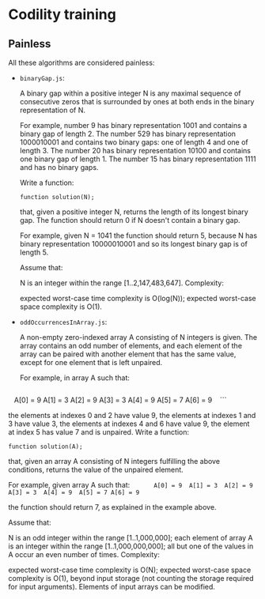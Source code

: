 # Codility training 

## Painless

All these algorithms are considered painless:

- `binaryGap.js`:

  A binary gap within a positive integer N is any maximal sequence of consecutive zeros that is surrounded by ones at both ends in the binary representation of N.

  For example, number 9 has binary representation 1001 and contains a binary gap of length 2. The number 529 has binary representation 1000010001 and contains two binary gaps: one of length 4 and one of length 3. The number 20 has binary representation 10100 and contains one binary gap of length 1. The number 15 has binary representation 1111 and has no binary gaps.

  Write a function:

  `function solution(N);`

  that, given a positive integer N, returns the length of its longest binary gap. The function should return 0 if N doesn't contain a binary gap.

  For example, given N = 1041 the function should return 5, because N has binary representation 10000010001 and so its longest binary gap is of length 5.

  Assume that:

  N is an integer within the range [1..2,147,483,647].
  Complexity:

  expected worst-case time complexity is O(log(N));
  expected worst-case space complexity is O(1).

- `oddOccurrencesInArray.js`:

  A non-empty zero-indexed array A consisting of N integers is given. The array contains an odd number of elements, and each element of the array can be paired with another element that has the same value, except for one element that is left unpaired.

  For example, in array A such that:

    ```
    A[0] = 9  A[1] = 3  A[2] = 9
    A[3] = 3  A[4] = 9  A[5] = 7
    A[6] = 9
    ```
    
  the elements at indexes 0 and 2 have value 9,
  the elements at indexes 1 and 3 have value 3,
  the elements at indexes 4 and 6 have value 9,
  the element at index 5 has value 7 and is unpaired.
  Write a function:

  `function solution(A);`

  that, given an array A consisting of N integers fulfilling the above conditions, returns the value of the unpaired element.

  For example, given array A such that:
    
    ```
    A[0] = 9  A[1] = 3  A[2] = 9
    A[3] = 3  A[4] = 9  A[5] = 7
    A[6] = 9
    ```
    
  the function should return 7, as explained in the example above.

  Assume that:

  N is an odd integer within the range [1..1,000,000];
  each element of array A is an integer within the range [1..1,000,000,000];
  all but one of the values in A occur an even number of times.
  Complexity:

  expected worst-case time complexity is O(N);
  expected worst-case space complexity is O(1), beyond input storage (not counting the storage required for input arguments).
  Elements of input arrays can be modified.
